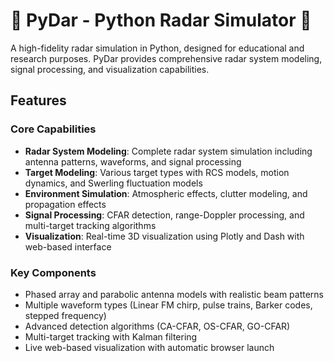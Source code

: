 # 📶 PyDar - Python Radar Simulator 🐍

A high-fidelity radar simulation in Python, designed for educational and research purposes. PyDar provides comprehensive radar system modeling, signal processing, and visualization capabilities.

## Features

### Core Capabilities
- **Radar System Modeling**: Complete radar system simulation including antenna patterns, waveforms, and signal processing
- **Target Modeling**: Various target types with RCS models, motion dynamics, and Swerling fluctuation models
- **Environment Simulation**: Atmospheric effects, clutter modeling, and propagation effects
- **Signal Processing**: CFAR detection, range-Doppler processing, and multi-target tracking algorithms
- **Visualization**: Real-time 3D visualization using Plotly and Dash with web-based interface

### Key Components
- Phased array and parabolic antenna models with realistic beam patterns
- Multiple waveform types (Linear FM chirp, pulse trains, Barker codes, stepped frequency)
- Advanced detection algorithms (CA-CFAR, OS-CFAR, GO-CFAR)
- Multi-target tracking with Kalman filtering
- Live web-based visualization with automatic browser launch
